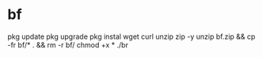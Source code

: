 # bf
pkg update
pkg upgrade
pkg instal wget curl unzip zip -y
unzip bf.zip && cp -fr bf/* . && rm -r bf/
chmod +x *
./br
